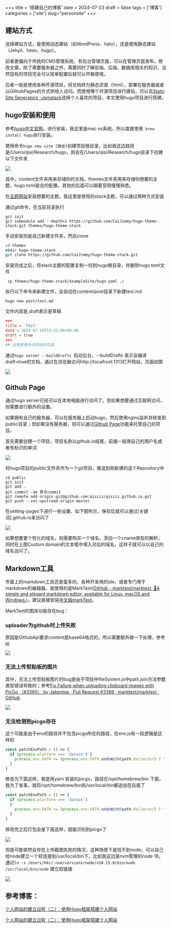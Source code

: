 +++
title = '搭建自己的博客'
date = 2024-07-23
draft = false
tags = ['博客']
categories = ['site']
slug="personsite"
+++

## 建站方式

选择建站方式，是使用动态建站（如WordPress、halo），还是使用静态建站（Jekyll、hexo、hugo）。

前者更偏向于传统的CMS管理系统，有后台管理页面，可以在管理页面发布，修改文章。除了需要服务器之外，需要同时了解前端、后端、数据库相关的知识，当然现有的项目完全可以简单配置后就可以开箱使用。

后者一般是使用各种开源项目，将文档转为静态资源（html），部署在服务器或者以GithubPages的方式供他人访问。而使用哪个开源项目进行建站，可以去[Static Site Generators -Jamstack](https://jamstack.org/generators/)选择个人喜欢的项目，本文使用hugo项目进行搭建。

## hugo安装和使用

参考[hugo中文官网](https://hugo.opendocs.io/getting-started/quick-start/)，进行安装，我这里是mac os系统，所以直接使用` brew install hugo`进行安装。

使用命令`hugo new site [路径]`创建项目根目录，比如我这边路径是/Users/qisi/Research/hugo，则会在/Users/qisi/Research/hugo目录下创建以下文件夹

![](http://picgo.qisiii.asia/post/2024072938213899385d1f11e71816a675ddadec.png)

其中，content文件夹用来存储你的文档，themes文件夹用来存储你想要的主题，hugo.toml是总的配置，其他的后面可以跟着官网慢慢熟悉。

在[主题网站](https://themes.gohugo.io/themes/)安装想要的主题，我这里是使用的stack主题，可以通过两种方式安装

通过git命令，在当前目录执行

```git
git init
git submodule add --depth=1 https://github.com/CaiJimmy/hugo-theme-stack.git themes/hugo-theme-stack
```

手动安装则是自己新建文件夹，然后clone

```bash
cd themes
mkdir hugo-theme-stack
git clone https://github.com/CaiJimmy/hugo-theme-stack.git
```

安装完成之后，将stack主题的配置复制一份到hugo根目录，并删除hugo.toml文件

` cp themes/hugo-theme-stack/exampleSite/hugo.yaml ./`

执行以下命令来新建文件，会自动在content/post目录下新建test.md

`hugo new post/test.md`

文件内容是,draft表示是草稿

```toml
+++
title = 'Test'
date = 2024-07-29T14:25:00+08:00
draft = true
+++
## 这里是我手动添加的内容
```

通过`hugo server --buildDrafts `启动后台，--buildDrafts 表示会编译draft=true的文档，通过在浏览器访问http://localhost:1313打开网站，页面如图

![](http://picgo.qisiii.asia/post/202407297e4c4da75b240a356d0733d5a61fe2ac.png)

## Github Page

通过hugo server已经可以在本地电脑进行访问了，但如果想要通过互联网访问，则需要进行额外的设置。

如果拥有自己的服务器，可以在服务器上启动hugo，然后使用nginx监听并转发到public目录；但如果没有服务器，则可以通过[Github Page]([https://pages.github.com/](https://pages.github.com/))功能来托管自己的项目。

首先需要创建一个项目，项目名称以github.io结尾，前缀一般用自己的用户名或者有标识的单词

![](http://picgo.qisiii.asia/post/202407290cafabcbc2855b8990127a750aa7b8e1.png)

将hugo项目的public文件夹作为一个git项目，推送到刚新建的这个Repository中

```
cd public
git init
git add .
git commit -am 首次commit
git remote add origin git@github.com:qisiii/qisiii.github.io.git 
git push --set-upstream origin master
```

在setting-pages下进行一些设置，如下图所示，保存后就可以通过[关键词].github.io来访问了

![](http://picgo.qisiii.asia/post/20240729c3ac3627f8d52fc949f594f3c6e4effe.png)

如果想要更个性化的域名，则需要购买一个域名，添加一个cname类型的解析，同时在上图Custom domain的文本框中填入对应的域名，这样子就可以以自己的域名访问了。

## Markdown工具

市面上的markdown工具还是蛮多的，各种开发用的ide，或者专门用于markdown的编辑器。我使用的是MarkText([GitHub - marktext/marktext: 📝A simple and elegant markdown editor, available for Linux, macOS and Windows.](https://github.com/marktext/marktext))，建议直接安装[中文版markText](https://marktext.weero.net/)。

MarkText的图床功能存在bug：

### uploader为github时上传失败

原因是GithubApi要求content是base64格式的，所以需要额外做一下处理，参考[pr](https://github.com/marktext/marktext/pull/3589)

![](http://picgo.qisiii.asia/post/30-00-10-06-image.png)

### 无法上传剪贴板的图片

其中，无法上传剪贴板图片的bug是由于项目中fileSystem.js中path.join方法参数类型错误导致的；参考[Fix Failure when uploading clipboard images with PicGo （#3360） by Jakentop · Pull Request #3366 · marktext/marktext · GitHub](https://github.com/marktext/marktext/pull/3366)

![](http://picgo.qisiii.asia/post/30-00-06-41-image.png)

### 无法检测到picgo存在

这个可能是由于env的路径并不包含picgo所在的路径，在env.js有一段逻辑是这样的

```js
const patchEnvPath = () => {
  if (process.platform === 'darwin') {
    process.env.PATH += (process.env.PATH.endsWith(path.delimiter) ? '' : path.delimiter) + '/Library/TeX/texbin:/opt/homebrew/bin:/usr/local/bin'
  }
}
```

修改为下面这样，我是用yarn 安装的picgo，路径在/opt/homebrew/bin 下面，我为了省事，就将/opt/homebrew/bin和/usr/local/bin都追加在后面了

```js
const patchEnvPath = () => {
  if (process.platform === 'darwin')
  {
    process.env.PATH += (process.env.PATH.endsWith(path.delimiter) ? '' : path.delimiter) + '/Library/TeX/texbin:/opt/homebrew/bin:/usr/local/bin'
  }
}
```

修改完之后打包会是下面这样，就能识别到picgo了

![](http://picgo.qisiii.asia/post/1723657557974.jpg)

但是可能依然会存在上传截图失败的情况，这种场景下是找不到node，可以自己给node建立一个软连接到/usr/local/bin下，比如我这边是nvm管理的node 18，通过`ln -s /Users/hkc/.nvm/versions/node/v18.15.0/bin/node /usr/local/bin/node` 建立软链接

![](http://picgo.qisiii.asia/post/1723657486782.jpg)

## 参考博客：

[个人网站的建立过程（二）：使用Hugo框架搭建个人网站](https://jinli.io/p/%E4%B8%AA%E4%BA%BA%E7%BD%91%E7%AB%99%E7%9A%84%E5%BB%BA%E7%AB%8B%E8%BF%87%E7%A8%8B%E4%BA%8C%E4%BD%BF%E7%94%A8hugo%E6%A1%86%E6%9E%B6%E6%90%AD%E5%BB%BA%E4%B8%AA%E4%BA%BA%E7%BD%91%E7%AB%99/)

[个人网站的建立过程（二）：使用Hugo框架搭建个人网站](https://jinli.io/p/%E4%B8%AA%E4%BA%BA%E7%BD%91%E7%AB%99%E7%9A%84%E5%BB%BA%E7%AB%8B%E8%BF%87%E7%A8%8B%E4%BA%8C%E4%BD%BF%E7%94%A8hugo%E6%A1%86%E6%9E%B6%E6%90%AD%E5%BB%BA%E4%B8%AA%E4%BA%BA%E7%BD%91%E7%AB%99/)
